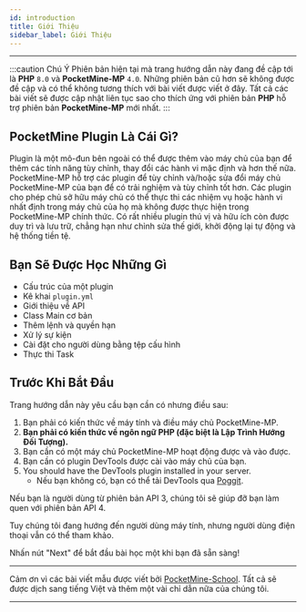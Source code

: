 ```yaml
---
id: introduction
title: Giới Thiệu
sidebar_label: Giới Thiệu
---
```

___
:::caution Chú Ý
Phiên bản hiện tại mà trang hướng dẫn này đang đề cập tới là **PHP** `8.0` và **PocketMine-MP** `4.0`. Những phiên bản cũ hơn sẽ không được đề cập và có thể không tương thích với bài viết được viết ở đây.
Tất cả các bài viết sẽ được cập nhật liên tục sao cho thích ứng với phiên bản **PHP** hỗ trợ phiên bản **PocketMine-MP** mới nhất.
:::
## PocketMine Plugin Là Cái Gì?

Plugin là một mô-đun bên ngoài có thể được thêm vào máy chủ của bạn để thêm các tính năng tùy chỉnh, thay đổi các hành vi mặc định và hơn thế nữa. PocketMine-MP hỗ trợ các plugin để tùy chỉnh và/hoặc sửa đổi máy chủ PocketMine-MP của bạn để có trải nghiệm và tùy chỉnh tốt hơn. Các plugin cho phép chủ sở hữu máy chủ có thể thực thi các nhiệm vụ hoặc hành vi nhất định trong máy chủ của họ mà không được thực hiện trong PocketMine-MP chính thức. Có rất nhiều plugin thú vị và hữu ích còn được duy trì và lưu trữ, chẳng hạn như chỉnh sửa thế giới, khởi động lại tự động và hệ thống tiền tệ.

## Bạn Sẽ Được Học Những Gì

- Cấu trúc của một plugin
- Kê khai `plugin.yml`
- Giới thiệu về API
- Class Main cơ bản
- Thêm lệnh và quyền hạn
- Xử lý sự kiện
- Cài đặt cho người dùng bằng tệp cấu hình
- Thực thi Task

## Trước Khi Bắt Đầu

Trang hướng dẫn này yêu cầu bạn cần có nhưng điều sau:

1. Bạn phải có kiến thức về máy tính và điều máy chủ PocketMine-MP.
2. **Bạn phải có kiến thức về ngôn ngữ PHP (đặc biệt là Lập Trình Hướng Đối Tượng).**
3. Bạn cần có một máy chủ PocketMine-MP hoạt động được và vào được.
4. Bạn cần có plugin DevTools được cài vào máy chủ của bạn.
5. You should have the DevTools plugin installed in your server.
   - Nếu bạn không có, bạn có thể tải DevTools qua [Poggit](https://poggit.pmmp.io/p/DevTools).

Nếu bạn là người dùng từ phiên bản API 3, chúng tôi sẽ giúp đỡ bạn làm quen với phiên bản API 4.

Tuy chúng tôi đang hướng đến người dùng máy tính, nhưng người dùng điện thoại vẫn có thể tham khảo.

Nhấn nút "Next" để bắt đầu bài học một khi bạn đã sẵn sàng!

___
Cảm ơn vì các bài viết mẫu được viết bởi [PocketMine-School](https://github.com/PocketMine-School). Tất cả sẽ được dịch sang tiếng Việt và thêm một vài chỉ dẫn nữa của chúng tôi.
___